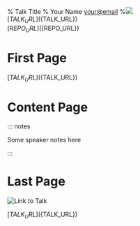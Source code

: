 % Talk Title
% Your Name <your@email>
%![](static/qrcode.png)<br/>[${TALK_URL}](${TALK_URL})<br/>[${REPO_URL}](${REPO_URL})

# First Page

[${TALK_URL}](${TALK_URL})

# Content Page

::: notes

Some speaker notes here

:::

# Last Page

![Link to Talk](static/qrcode.png)

[${TALK_URL}](${TALK_URL})
